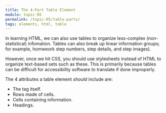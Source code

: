 ```yaml
---
title: The 4-Part Table Element
module: topic-05
permalink: /topic-05/table-parts/
tags: elements, html, table
---
```


<div class="divider-heading"></div>

In learning HTML, we can also use tables to organize less-complex (non-statistical) infomation. Tables can also break up linear information groups; for example, homweork step numbers, step details, and step images).

However, once we hit CSS, you should use stylesheets instead of HTML to organize text-based sets such as these. This is primarily because tables can be difficult for accessibility software to translate if done improperly.

The 4 attributes a table element <i>should</i> include are:

- The tag itself.
- Rows made of cells.
- Cells containing information.
- Headings.
